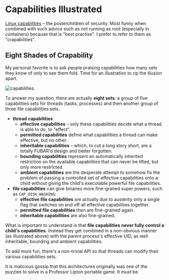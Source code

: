 # Capabilities Illustrated

[Linux capabilities](https://man7.org/linux/man-pages/man7/capabilities.7.html)
– the posterchildren of security. Most funny when combined with such advice such
as not running as root (especially in containers) because that is "best
practise". I prefer to refer to them as "crapabilities".

## Eight Shades of Crapability

My personal favorite is to ask people praising capabilities how many sets they
know of only to see them fold. Time for an illustration to rip the illusion
apart.

![capabilities](/_images/capabilities.svg)

To answer my question, there are actually **eight sets**: a group of five
capabilities sets for threads (tasks, processes) and then another group of three
file capabilities sets.

- **thread capabilities**
  - **effective capabilities** – only these capabilities decide what a thread is
    able to do, to "effect".
  - **permitted capabilities** define what capabilities a thread can make
    effective, but no other.
  - **inheritable capabilities** – which, to cut a long story short, are a
    totally FUBAR'd design and better forgotten.
  - **bounding capabilities** represent an automatically inherited restriction
    on the available capabilities that can never be lifted, but only more
    restricted.
  - **ambient capabilities** are the desperate attempt to somehow fix the problem of
    passing a controlled set of effective capabilities onto a child without
    giving the child's executable powerful file capabilities.
- **file capabilities** can give binaries more fine-graned super powers, such as
  `CAP_DISH_WASHING`:
  - **effective file capabilities** are actually due to austerity only a single
    flag that switches on and off all effective capabilities together.
  - **permitted file capabilities** then are fine-grained again.
  - **inheritable capabilities** are also fine-grained.

What is important to understand is that **file capabilities never fully control
a child's capabilities**. Instead they get combined in a non-obvious manner (as
illustrated above) with the parent process's effective UID, as well inheritable,
bounding and ambient capabilities.

To add more fun, there's a non-trivial API so that threads can modify their
various capabilities sets.

It is malicious gossip that this architectures originally was one of the puzzles
to solve in a Professor Lipton portable game. It must be.
